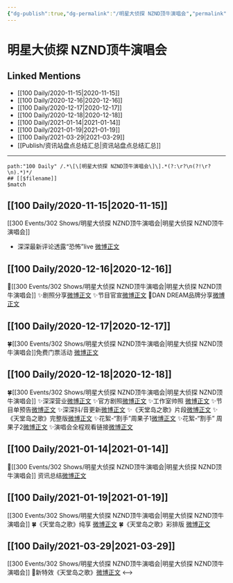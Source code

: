 ```yaml
---
{"dg-publish":true,"dg-permalink":"/明星大侦探 NZND顶牛演唱会","permalink":"/明星大侦探 NZND顶牛演唱会/","created":"2023-04-08T16:58:04.927+08:00","updated":"2023-04-10T16:42:11.513+08:00"}
---
```


# 明星大侦探 NZND顶牛演唱会

## Linked Mentions
- [[100 Daily/2020-11-15\|2020-11-15]]
- [[100 Daily/2020-12-16\|2020-12-16]]
- [[100 Daily/2020-12-17\|2020-12-17]]
- [[100 Daily/2020-12-18\|2020-12-18]]
- [[100 Daily/2021-01-14\|2021-01-14]]
- [[100 Daily/2021-01-19\|2021-01-19]]
- [[100 Daily/2021-03-29\|2021-03-29]]
- [[Publish/资讯站盘点总结汇总\|资讯站盘点总结汇总]]


---

```expander
path:"100 Daily" /.*\[\[明星大侦探 NZND顶牛演唱会\]\].*(?:\r?\n(?!\r?\n).*)*/
## [[$filename]]
$match
```
## [[100 Daily/2020-11-15\|2020-11-15]]
[[300 Events/302 Shows/明星大侦探 NZND顶牛演唱会\|明星大侦探 NZND顶牛演唱会]]
- 深深最新评论透露“恐怖”live [微博正文](https://m.weibo.cn/6466290670/4571542069974962)

## [[100 Daily/2020-12-16\|2020-12-16]]
🌸[[300 Events/302 Shows/明星大侦探 NZND顶牛演唱会\|明星大侦探 NZND顶牛演唱会]]
✨剧照分享[微博正文](https://m.weibo.cn/6466290670/4582764122738672)
✨节目官宣[微博正文](https://m.weibo.cn/6466290670/4582700335243397)
🌸DAN DREAM品牌分享[微博正文](https://m.weibo.cn/6466290670/4582823421809084)
## [[100 Daily/2020-12-17\|2020-12-17]]
🍀[[300 Events/302 Shows/明星大侦探 NZND顶牛演唱会\|明星大侦探 NZND顶牛演唱会]]免费门票活动 [微博正文](https://weibo.com/6466290670/JyUrv7524)
## [[100 Daily/2020-12-18\|2020-12-18]]
🍀[[300 Events/302 Shows/明星大侦探 NZND顶牛演唱会\|明星大侦探 NZND顶牛演唱会]]
✨深深营业[微博正文](https://m.weibo.cn/6466290670/4583492149314903)
✨官方剧照[微博正文](https://m.weibo.cn/6466290670/4583501171262742)
✨工作室帅照 [微博正文](https://m.weibo.cn/6466290670/4583469076713509)
✨节目单预告[微博正文](https://m.weibo.cn/6466290670/4583450927700658)
✨深深抖/音更新[微博正文](https://m.weibo.cn/6466290670/4583523669515609)
✨《天堂岛之歌》片段[微博正文](https://m.weibo.cn/6466290670/4583467004995394)
✨《天堂岛之歌》完整版[微博正文](https://m.weibo.cn/1266269835/4583480627829984)
✨花絮-“割手”周果子1[微博正文](https://m.weibo.cn/6466290670/4583461475587629)
✨花絮-“割手” 周果子2[微博正文](https://m.weibo.cn/6466290670/4583472624568372)
✨演唱会全程观看链接[微博正文](https://m.weibo.cn/6466290670/4583500876874532)
## [[100 Daily/2021-01-14\|2021-01-14]]
🐬[[300 Events/302 Shows/明星大侦探 NZND顶牛演唱会\|明星大侦探 NZND顶牛演唱会]] 资讯总结[微博正文](https://m.weibo.cn/6466290670/4593301346586294)
## [[100 Daily/2021-01-19\|2021-01-19]]
[[300 Events/302 Shows/明星大侦探 NZND顶牛演唱会\|明星大侦探 NZND顶牛演唱会]]
🍀《天堂岛之歌》纯享 [微博正文](https://weibo.com/6466290670/JDSllpkc2)
🍀《天堂岛之歌》彩排版 [微博正文](https://weibo.com/6466290670/JDSAAnd3z)
## [[100 Daily/2021-03-29\|2021-03-29]]
[[300 Events/302 Shows/明星大侦探 NZND顶牛演唱会\|明星大侦探 NZND顶牛演唱会]]
🌟新特效《天堂岛之歌》[微博正文](https://m.weibo.cn/6466290670/4620058036803914)
<-->